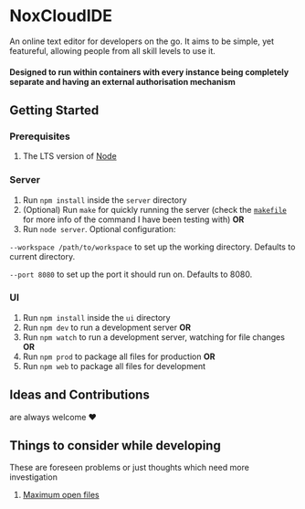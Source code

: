 # NoxCloudIDE

An online text editor for developers on the go. It aims to be simple, yet featureful, allowing people from all skill levels to use it.

#### Designed to run within containers with every instance being completely separate and having an external authorisation mechanism

## Getting Started
### Prerequisites
1. The LTS version of [Node](https://nodejs.org/)

### Server
1. Run `npm install` inside the `server` directory
2. (Optional) Run `make` for quickly running the server (check the [`makefile`](https://github.com/morwoen/NoxCloudIDE/blob/master/server/makefile) for more info of the command I have been testing with) **OR**
3. Run `node server`. Optional configuration:
  
  `--workspace /path/to/workspace` to set up the working directory. Defaults to current directory.
    
  `--port 8080` to set up the port it should run on. Defaults to 8080.

### UI
1. Run `npm install` inside the `ui` directory
2. Run `npm dev` to run a development server **OR**
3. Run `npm watch` to run a development server, watching for file changes **OR**
4. Run `npm prod` to package all files for production **OR**
5. Run `npm web` to package all files for development

## Ideas and Contributions
are always welcome :heart:

## Things to consider while developing
These are foreseen problems or just thoughts which need more investigation

1. [Maximum open files](http://stackoverflow.com/questions/3734932/max-open-files-for-working-process)
